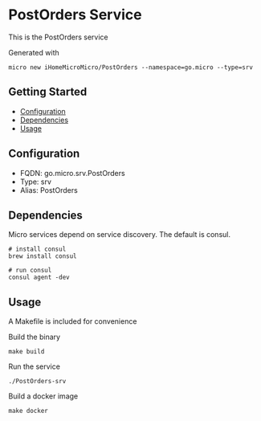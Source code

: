 # PostOrders Service

This is the PostOrders service

Generated with

```
micro new iHomeMicroMicro/PostOrders --namespace=go.micro --type=srv
```

## Getting Started

- [Configuration](#configuration)
- [Dependencies](#dependencies)
- [Usage](#usage)

## Configuration

- FQDN: go.micro.srv.PostOrders
- Type: srv
- Alias: PostOrders

## Dependencies

Micro services depend on service discovery. The default is consul.

```
# install consul
brew install consul

# run consul
consul agent -dev
```

## Usage

A Makefile is included for convenience

Build the binary

```
make build
```

Run the service
```
./PostOrders-srv
```

Build a docker image
```
make docker
```
